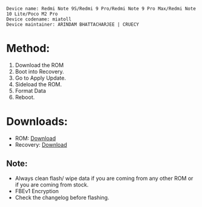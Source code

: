 ```
Device name: Redmi Note 9S/Redmi 9 Pro/Redmi Note 9 Pro Max/Redmi Note 10 Lite/Poco M2 Pro
Device codename: miatoll
Device maintainer: ARINDAM BHATTACHARJEE | CRUECY
```

# Method:

1. Download the ROM 
2. Boot into Recovery.
3. Go to Apply Update.
4. Sideload the ROM.
5. Format Data
6. Reboot.

# Downloads:

* ROM: [Download](https://sourceforge.net/projects/superioros/files/miatoll/)
* Recovery: [Download](https://sourceforge.net/projects/superioros/files/miatoll/recovery/)

## Note:

* Always clean flash/ wipe data if you are coming from any other ROM or if you are coming from stock. 
* FBEv1 Encryption
* Check the changelog before flashing.
